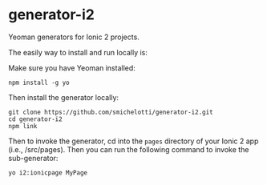 # generator-i2

Yeoman generators for Ionic 2 projects.

The easily way to install and run locally is:

Make sure you have Yeoman installed:

```
npm install -g yo
```

Then install the generator locally:

```
git clone https://github.com/smichelotti/generator-i2.git
cd generator-i2
npm link
```

Then to invoke the generator, cd into the `pages` directory of your Ionic 2 app (i.e., <project-root>/src/pages). 
Then you can run the following command to invoke the sub-generator:

```
yo i2:ionicpage MyPage
```